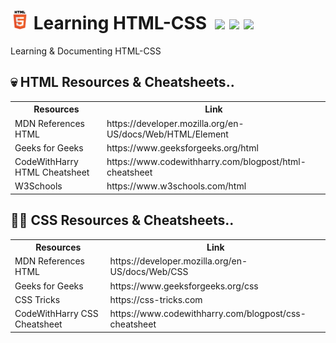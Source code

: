 # <img src="https://github.com/devicons/devicon/blob/master/icons/html5/html5-original-wordmark.svg" title="HTML5" alt="HTML5" width="30"/>&nbsp;Learning HTML-CSS &nbsp;![](https://img.shields.io/badge/-HTML-black?style=flat&logo=Html5&logoColor=orange)&nbsp;![](https://img.shields.io/badge/-CSS-black?style=flat&logo=Css3&logoColor=lightblue)&nbsp;![](https://img.shields.io/badge/-TailwindCSS-black?style=flat&logo=tailwindCSS&logoColor=blue)
Learning & Documenting HTML-CSS

## 💀 HTML Resources & Cheatsheets..

<table>
  <tr>
    <th>Resources</th>
    <th>Link</th>
  </tr>
  <tr>
    <td>MDN References HTML</td>
    <td>https://developer.mozilla.org/en-US/docs/Web/HTML/Element</td>
  </tr>
  <tr>
    <td>Geeks for Geeks</td>
    <td>https://www.geeksforgeeks.org/html</td>
  </tr>
  <tr>
    <td>CodeWithHarry HTML Cheatsheet</td>
    <td>https://www.codewithharry.com/blogpost/html-cheatsheet</td>
  </tr>
  <tr>
    <td>W3Schools</td>
    <td>https://www.w3schools.com/html</td>
  </tr>
</table>

## 🧔‍♂️ CSS Resources & Cheatsheets..

<table>
  <tr>
    <th>Resources</th>
    <th>Link</th>
  </tr>
  <tr>
    <td>MDN References HTML</td>
    <td>https://developer.mozilla.org/en-US/docs/Web/CSS</td>
  </tr>
  <tr>
    <td>Geeks for Geeks</td>
    <td>https://www.geeksforgeeks.org/css</td>
  </tr>
  <tr>
    <td>CSS Tricks</td>
    <td>https://css-tricks.com</td>
  </tr>
  <tr>
    <td>CodeWithHarry CSS Cheatsheet</td>
    <td>https://www.codewithharry.com/blogpost/css-cheatsheet</td>
  </tr>
</table>
